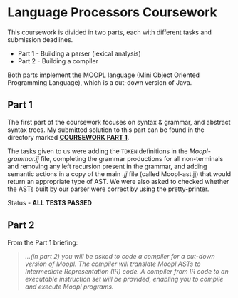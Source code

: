 # Language Processors Coursework
This coursework is divided in two parts, each with different tasks and submission deadlines.

- Part 1 - Building a parser (lexical analysis)
- Part 2 - Building a compiler

Both parts implement the MOOPL language (Mini Object Oriented Programming Language), which is a cut-down version of Java.

## Part 1
The first part of the coursework focuses on syntax & grammar, and abstract syntax trees. My submitted solution to this part can be found in the directory marked [__COURSEWORK PART 1__](https://github.com/PiotrRut/CompilerCW/tree/master/COURSEWORK%20PART%201%20(PARSER)).

The tasks given to us were adding the `TOKEN` definitions in the *Moopl-grammar.jj* file, completing the grammar productions for all non-terminals and removing any left recursion present in the grammar, and adding semantic actions in a copy of the main *.jj* file (called Moopl-ast.jj) that would return an appropriate type of AST. We were also asked to checked whether the ASTs built by our parser were correct by using the pretty-printer.

Status - __ALL TESTS PASSED__

## Part 2

From the Part 1 briefing:

> _...(in part 2) you will be asked to code a compiler for a cut-down version of Moopl. The compiler will translate Moopl ASTs to Intermediate Representation (IR) code. A compiler from IR code to an executable instruction set will be provided, enabling you to compile and execute Moopl programs._
